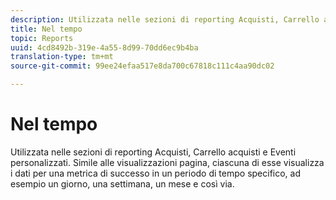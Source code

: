 ```yaml
---
description: Utilizzata nelle sezioni di reporting Acquisti, Carrello acquisti e Eventi personalizzati. Simile alle visualizzazioni pagina, ciascuna di esse visualizza i dati per una metrica di successo in un periodo di tempo specifico, ad esempio un giorno, una settimana, un mese e così via.
title: Nel tempo
topic: Reports
uuid: 4cd8492b-319e-4a55-8d99-70dd6ec9b4ba
translation-type: tm+mt
source-git-commit: 99ee24efaa517e8da700c67818c111c4aa90dc02

---
```



# Nel tempo

Utilizzata nelle sezioni di reporting Acquisti, Carrello acquisti e Eventi personalizzati. Simile alle visualizzazioni pagina, ciascuna di esse visualizza i dati per una metrica di successo in un periodo di tempo specifico, ad esempio un giorno, una settimana, un mese e così via.

